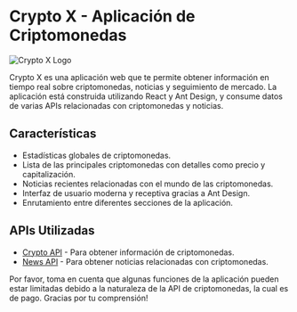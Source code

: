 # Crypto X - Aplicación de Criptomonedas

![Crypto X Logo](https://images.unsplash.com/photo-1654089698437-605524531923?ixlib=rb-4.0.3&ixid=M3wxMjA3fDB8MHxwaG90by1wYWdlfHx8fGVufDB8fHx8fA%3D%3D&auto=format&fit=crop&w=1470&q=80)

Crypto X es una aplicación web que te permite obtener información en tiempo real sobre criptomonedas, noticias y seguimiento de mercado. La aplicación está construida utilizando React y Ant Design, y consume datos de varias APIs relacionadas con criptomonedas y noticias.

## Características

- Estadísticas globales de criptomonedas.
- Lista de las principales criptomonedas con detalles como precio y capitalización.
- Noticias recientes relacionadas con el mundo de las criptomonedas.
- Interfaz de usuario moderna y receptiva gracias a Ant Design.
- Enrutamiento entre diferentes secciones de la aplicación.

## APIs Utilizadas

- [Crypto API](https://api.example.com/cryptos) - Para obtener información de criptomonedas.
- [News API](https://api.example.com/news) - Para obtener noticias relacionadas con criptomonedas.

Por favor, toma en cuenta que algunas funciones de la aplicación pueden estar limitadas debido a la naturaleza de la API de criptomonedas, la cual es de pago. Gracias por tu comprensión!
